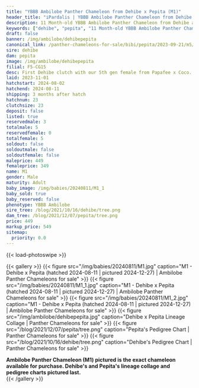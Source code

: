 ```yaml
---
title: "YBBB Ambilobe Panther Chameleon from Dehibe x Pepita (M1)"
header_title: "iPardalis | YBBB Ambilobe Panther Chameleon from Dehibe x Pepita | M1"
description: 11 Month-old YBBB Ambilobe Panther Chameleon from Dehibe and Pepita. First Dehibe clutch with our 5th gen female from Papafee x Coco. We've included sire and dam dendrograms if available, but you can view our Dehibe or Pepita breeder pages for more information.
keywords: ["dehibe", "pepita", "11 Month-old YBBB Ambilobe Panther Chameleon", "baby chameleons for sale", "buy panther chameleon", "panther for sale", "ambilobe panther chameleons for sale", "ambilobe panther chameleon for sale"]
draft: false
banner: /img/ambilobe/dehibepepita
canonical_link: /panther-chameleons-for-sale/bibi/pepita/2023-09-21/m5/
sire: dehibe
dam: pepita
image: /img/ambilobe/dehibepepita
filial: F5-CG15
desc: First Dehibe clutch with our 5th gen female from Papafee x Coco.
laid: 2023-11-01
hatchstart: 2024-08-02
hatchend: 2024-08-11
shipping: 3 months after hatch
hatchnum: 23
clutchsize: 23
deposit: false
listed: true
reservedmale: 3
totalmale: 5
reservedfemale: 0
totalfemale: 5
soldout: false
soldoutmale: false
soldoutfemale: false
maleprice: 449
femaleprice: 349
name: M1
gender: Male
maturity: Adult
baby_image: /img/babies/20240811/M1_1
baby_sold: true
baby_reserved: false
phenotype: YBBB Ambilobe
sire_tree: /blog/2021/10/16/dehibe/tree.png
dam_tree: /blog/2021/12/07/pepita/tree.png
price: 449
markup_price: 549
sitemap: 
  priority: 0.0
---
```


{{< load-photoswipe >}}

{{< gallery >}}
  {{< figure src="/img/babies/20240811/M1.jpg" caption="M1 - Dehibe x Pepita (hatched 2024-08-11 | pictured 2024-12-27) | Ambilobe Panther Chameleons for sale" >}}
  {{< figure src="/img/babies/20240811/M1_1.jpg" caption="M1 - Dehibe x Pepita (hatched 2024-08-11 | pictured 2024-12-27) | Ambilobe Panther Chameleons for sale" >}}
  {{< figure src="/img/babies/20240811/M1_2.jpg" caption="M1 - Dehibe x Pepita (hatched 2024-08-11 | pictured 2024-12-27) | Ambilobe Panther Chameleons for sale" >}}
  {{< figure src="/img/ambilobe/dehibepepita.jpg" caption="Dehibe x Pepita Lineage Collage | Panther Chameleons for sale" >}}
  {{< figure src="/blog/2021/12/07/pepita/tree.png" caption="Pepita's Pedigree Chart | Panther Chameleons for sale" >}}
  {{< figure src="/blog/2021/10/16/dehibe/tree.png" caption="Dehibe's Pedigree Chart | Panther Chameleons for sale" >}}
  <figcaption itemprop="description"><strong>Ambilobe Panther Chameleon (M1) pictured is the exact chameleon available for purchase. Dehibe's and Pepita's lineage collage and pedigree charts pictured last.</strong></figcaption>
{{< /gallery >}}
